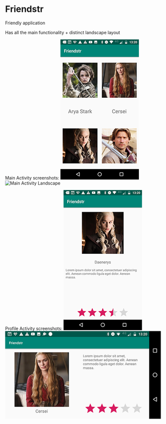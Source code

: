 # Friendstr
Friendly application

Has all the main functionality + distinct landscape layout 


Main Activity screenshots: 
![Main Activity Portrait](/docs/FriendsrPortrait.png "Main Activity Portrait") ![Main Activity Landscape](/docs/FriendsrLandscape.png "Main Activity Landscape")



Profile Activity screenshots:
![Profile Activity Portrait](/docs/FriendsrItemPortrait.png "Profile Activity Portrait") ![Profile Activity Portrait](/docs/FriendsrItemLandscape.png "Profile Activity Landscape")


